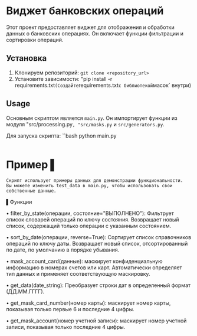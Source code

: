 # Виджет банковских операций

Этот проект предоставляет виджет для отображения и обработки данных о банковских операциях.  Он включает функции фильтрации и сортировки операций.

## Установка

1. Клонируем репозиторий: `git clone <repository_url>`
2. Установите зависимости: "pip install -r requirements.txt` (Создайте `requirements.txt` с библиотекой `масок` внутри)

## Usage

Основным скриптом является `main.py`.  Он импортирует функции из модуля "src/processing.py`, "src/masks.py` и `src/generators.py`.

Для запуска скрипта:
``bash
python main.py
```

```
Пример ▌
=======


    Скрипт использует примеры данных для демонстрации функциональности.
    Вы можете изменить test_data в main.py, чтобы использовать свои собственные данные.

▌Функции

• filter_by_state(операции, состояние="ВЫПОЛНЕНО"): Фильтрует список словарей операций по ключу состояния.
   Возвращает новый список, содержащий только операции с указанным состоянием.

• sort_by_date(операции, reverse=True): Сортирует список справочников операций по ключу даты.
   Возвращает новый список, отсортированный по дате, по умолчанию в порядке убывания.

• mask_account_card(данные): маскирует конфиденциальную информацию в номерах счетов или карт. 
   Автоматически определяет тип данных и применяет соответствующую маскировку.

• get_data(date_string): Преобразует строки дат в определенный формат (ДД.ММ.ГГГГ).

• get_mask_card_number(номер карты): маскирует номер карты, показывая только первые 6 и последние 4 цифры.

• get_mask_account(номер учетной записи): маскирует номер учетной записи, показывая только последние 4 цифры.